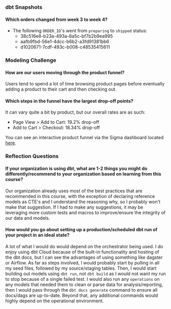 ### dbt Snapshots
#### Which orders changed from week 3 to week 4?
- The following `ORDER_ID`'s went from `preparing` to `shipped` status:
  - 38c516e8-b23a-493a-8a5c-bf7b2b9ea995
  - aafb9fbd-56e1-4dcc-b6b2-a3fd91381bb6
  - d1020671-7cdf-493c-b008-c48535415611

### Modeling Challenge
#### How are our users moving through the product funnel?
Users tend to spend a lot of time browsing product pages before eventually adding a product to their cart and then checking out.
#### Which steps in the funnel have the largest drop-off points?
It can vary quite a bit by product, but our overall rates are as such:
- Page View > Add to Cart: 19.2% drop-off
- Add to Cart > Checkout: 18.34% drop-off

You can see an interactive product funnel via the Sigma dashboard located [here](https://app.sigmacomputing.com/corise-dbt/workbook/workbook-5Doo7rCVrzhymeQcTpxGJO).

### Reflection Questions
#### If your organization is using dbt, what are 1-2 things you might do differently/recommend to your organization based on learning from this course?
Our organization already uses most of the best practices that are recommended in this course, with the exception of declaring reference models as CTE's and I understand the reasoning why, so I probably won't make that suggestion. If I had to make any suggestions, it may be leveraging more custom tests and macros to improve/ensure the integrity of our data and models.
#### How would you go about setting up a production/scheduled dbt run of your project in an ideal state?
A lot of what I would do would depend on the orchestrator being used. I do enjoy using dbt Cloud because of the built-in functionality and hosting of the dbt docs, but I can see the advantages of using something like dagster or Airflow. As far as steps involved, I would probably start by pulling in all my seed files, followed by my source/staging tables. Then, I would start building out models using `dbt run`, not `dbt build` as I would not want my run to stop because of a single failed test. I would also run any `operations` on any models that needed them to clean or parse data for analysis/reporting, then I would pass through the `dbt docs generate` command to ensure all docs/dags are up-to-date. Beyond that, any additional commands would highly depend on the operational environment.

